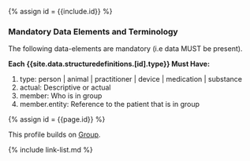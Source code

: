 {% assign id = {{include.id}} %}
<!--Begin Generated Intro Tag (DO NOT REMOVE)-->
### Mandatory Data Elements and Terminology
The following data-elements are mandatory (i.e data MUST be present).

**Each {{site.data.structuredefinitions.[id].type}} Must Have:**
1. type: person \| animal \| practitioner \| device \| medication \| substance
2. actual: Descriptive or actual
3. member: Who is in group
4. member.entity: Reference to the patient that is in group

<!--End Generated Intro (DO NOT REMOVE)-->


{% assign id = {{page.id}} %}

This profile builds on [Group](https://www.hl7.org/fhir/group.html).

<!--

Each {{site.data.structuredefinitions.[id].type}} *should* have ([Must Support](guidance.html#must-support)):

1. The beneficiary

-->

<!-- ### Examples-->

<!--{% include list-simple-organizations.xhtml %} -->

{% include link-list.md %}
